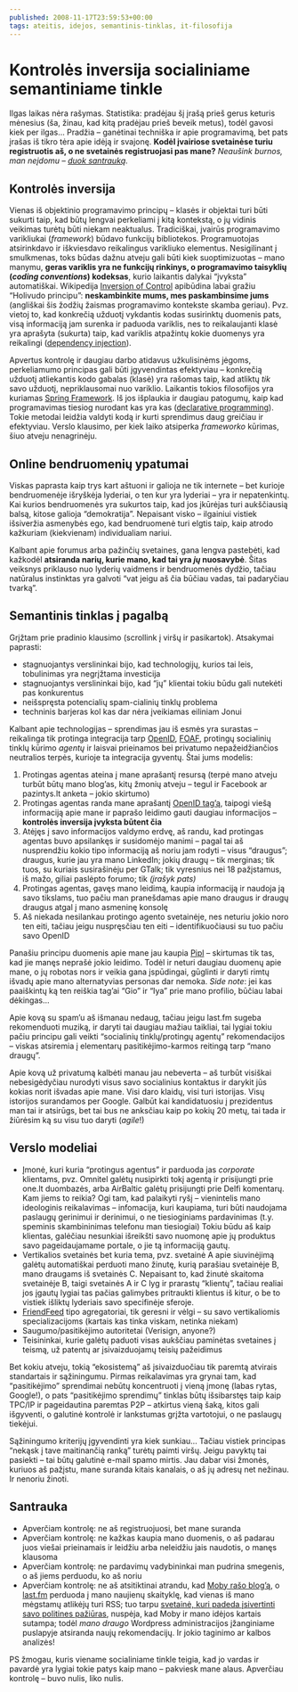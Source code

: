 ```yaml
---
published: 2008-11-17T23:59:53+00:00
tags: ateitis, idejos, semantinis-tinklas, it-filosofija
---
```


# Kontrolės inversija socialiniame semantiniame tinkle

<p>Ilgas laikas nėra rašymas. Statistika: pradėjau šį įrašą prieš gerus keturis mėnesius (ša, žinau, kad kitą pradėjau prieš beveik metus), todėl gavosi kiek per ilgas… Pradžia – ganėtinai techniška ir apie programavimą, bet pats įrašas iš tikro tėra apie idėją ir svajonę. <strong>Kodėl įvairiose svetainėse turiu registruotis aš, o ne svetainės registruojasi pas mane?</strong> <em>Neaušink burnos, man neįdomu – <a href="/2008/11/kontroles-inversija-socialiniame-semantiniame-tinkle.html#20081117-santrauka">duok santrauką</a>.</em></p>
<p><span id="more-66"></span></p>
<h2>Kontrolės inversija</h2>
<p>Vienas iš objektinio programavimo principų – klasės ir objektai turi būti sukurti taip, kad būtų lengvai perkeliami į kitą kontekstą, o jų vidinis veikimas turėtų būti niekam neaktualus. Tradiciškai, įvairūs programavimo varikliukai (<i>framework</i>) būdavo funkcijų bibliotekos. Programuotojas atsirinkdavo ir iškviesdavo reikalingus varikliuko elementus. Nesigilinant į smulkmenas, toks būdas dažnu atveju gali būti kiek suoptimizuotas – mano manymu, <strong>geras variklis yra ne funkcijų rinkinys, o programavimo taisyklių (<i>coding conventions</i>) kodeksas</strong>, kurio laikantis dalykai “įvyksta” automatiškai. Wikipedija <a href="http://en.wikipedia.org/wiki/Inversion_of_control">Inversion of Control</a> apibūdina labai gražiu “Holivudo principu”: <strong>neskambinkite mums, mes paskambinsime jums</strong> (angliškai šis žodžių žaismas programavimo kontekste skamba geriau). Pvz. vietoj to, kad konkrečią užduotį vykdantis kodas susirinktų duomenis pats, visą informaciją jam surenka ir paduoda variklis, nes to reikalaujanti klasė yra aprašyta (sukurta) taip, kad variklis atpažintų kokie duomenys yra reikalingi (<a href="http://en.wikipedia.org/wiki/Dependency_injection">dependency injection</a>).</p>
<p>Apvertus kontrolę ir daugiau darbo atidavus užkulisinėms jėgoms, perkeliamumo principas gali būti įgyvendintas efektyviau – konkrečią užduotį atliekantis kodo gabalas (klasė) yra rašomas taip, kad atliktų <em>tik</em> savo užduotį, nepriklausomai nuo variklio. Laikantis tokios filosofijos yra kuriamas <a href="http://www.springframework.org/">Spring Framework</a>. Iš jos išplaukia ir daugiau patogumų, kaip kad programavimas tiesiog nurodant kas yra kas (<a href="http://en.wikipedia.org/wiki/Declarative_programming">declarative programming</a>). Tokie metodai leidžia valdyti kodą ir kurti sprendimus daug greičiau ir efektyviau. Verslo klausimo, per kiek laiko atsiperka <i>frameworko</i> kūrimas, šiuo atveju nenagrinėju.</p>
<h2>Online bendruomenių ypatumai</h2>
<p>Viskas paprasta kaip trys kart aštuoni ir galioja ne tik internete – bet kurioje bendruomenėje išryškėja lyderiai, o ten kur yra lyderiai – yra ir nepatenkintų. Kai kurios bendruomenės yra sukurtos taip, kad jos įkūrėjas turi aukščiausią balsą, kitose galioja “demokratija”. Nepaisant visko – ilgainiui vistiek išsiveržia asmenybės ego, kad bendruomenė turi elgtis taip, kaip atrodo kažkuriam (kiekvienam) individualiam nariui.</p>
<p>Kalbant apie forumus arba pažinčių svetaines, gana lengva pastebėti, kad kažkodėl <strong>atsiranda narių, kurie mano, kad tai yra <em>jų</em> nuosavybė</strong>. Šitas veiksnys priklauso nuo lyderių vaidmens ir bendruomenės dydžio, tačiau natūralus instinktas yra galvoti “vat jeigu aš čia būčiau vadas, tai padaryčiau tvarką”.</p>
<h2>Semantinis tinklas į pagalbą</h2>
<p>Grįžtam prie pradinio klausimo (scrollink į viršų ir pasikartok). Atsakymai paprasti:</p>
<ul>
<li>stagnuojantys verslininkai bijo, kad technologijų, kurios tai leis, tobulinimas yra negrįžtama investicija</li>
<li>stagnuojantys verslininkai bijo, kad “jų” klientai tokiu būdu gali nutekėti pas konkurentus</li>
<li>neišspręsta potencialių spam-cialinių tinklų problema</li>
<li>techninis barjeras kol kas dar nėra įveikiamas eiliniam Jonui</li>
</ul>
<p>Kalbant apie technologijas – sprendimas jau iš esmės yra surastas – reikalinga tik protinga integracija tarp <a href="http://openid.net/">OpenID</a>, <a href="http://www.foaf-project.org/">FOAF</a>, protingų socialinių tinklų kūrimo <i>agentų</i> ir laisvai prieinamos bei privatumo nepažeidžiančios neutralios terpės, kurioje ta integracija gyventų. Štai jums modelis:</p>
<ol>
<li>Protingas agentas ateina į mane aprašantį resursą (terpė mano atveju turbūt būtų mano blog’as, kitų žmonių atveju – tegul ir Facebook ar pazintys.lt anketa – jokio skirtumo)</li>
<li>Protingas agentas randa mane aprašantį <a href="http://wiki.openid.net/Delegation">OpenID tag’ą</a>, taipogi viešą informaciją apie mane ir paprašo leidimo gauti daugiau informacijos – <strong>kontrolės inversija įvyksta būtent čia</strong></li>
<li>Atėjęs į savo informacijos valdymo erdvę, aš randu, kad protingas agentas buvo apsilankęs ir susidomėjo manimi – pagal tai aš nusprendžiu kokio tipo informaciją aš noriu jam rodyti – visus “draugus”; draugus, kurie jau yra mano LinkedIn; jokių draugų – tik merginas; tik tuos, su kuriais susirašinėju per GTalk; tik vyresnius nei 18 pažįstamus, iš mažo, giliai paslėpto forumo; tik <i>(įrašyk pats)</i></li>
<li>Protingas agentas, gavęs mano leidimą, kaupia informaciją ir naudoja ją savo tikslams, tuo pačiu man pranešdamas apie mano draugus ir draugų draugus atgal į mano asmeninę konsolę</li>
<li>Aš niekada nesilankau protingo agento svetainėje, nes neturiu jokio noro ten eiti, tačiau jeigu nuspręsčiau ten eiti – identifikuočiausi su tuo pačiu savo OpenID</li>
</ol>
<p>Panašiu principu duomenis apie mane jau kaupia <a href="http://www.pipl.com/">Pipl</a> – skirtumas tik tas, kad jie manęs neprašė jokio leidimo. Todėl ir neturi daugiau duomenų apie mane, o jų robotas nors ir veikia gana įspūdingai, gūglinti ir daryti rimtų išvadų apie mano alternatyvias personas dar nemoka. <i>Side note</i>: jei kas paaiškintų ką ten reiškia tag’ai “Gio” ir “Iya” prie mano profilio, būčiau labai dėkingas…</p>
<p>Apie kovą su spam’u aš išmanau nedaug, tačiau jeigu last.fm sugeba rekomenduoti muziką, ir daryti tai daugiau mažiau taikliai, tai lygiai tokiu pačiu principu gali veikti “socialinių tinklų/protingų agentų” rekomendacijos – viskas atsiremia į elementarų pasitikėjimo-karmos reitingą tarp “mano draugų”.</p>
<p>Apie kovą už privatumą kalbėti manau jau nebeverta – aš turbūt visiškai nebesigėdyčiau nurodyti visus savo socialinius kontaktus ir darykit jūs kokias norit išvadas apie mane. Visi daro klaidų, visi turi istorijas. Visų istorijos surandamos per Google. Galbūt kai kandidatuosiu į prezidentus man tai ir atsirūgs, bet tai bus ne anksčiau kaip po kokių 20 metų, tai tada ir žiūrėsim ką su visu tuo daryti (<em>agile</em>!)</p>
<h2>Verslo modeliai</h2>
<ul>
<li>Įmonė, kuri kuria “protingus agentus” ir parduoda jas <i>corporate</i> klientams, pvz. Omnitel galėtų nusipirkti tokį agentą ir prisijungti prie one.lt duombazės, arba AirBaltic galėtų prisijungti prie Delfi komentarų. Kam jiems to reikia? Ogi tam, kad palaikyti ryšį – vienintelis mano ideologinis reikalavimas – infomacija, kuri kaupiama, turi būti naudojama paslaugų gerinimui ir derinimui, o ne tiesioginiams pardavinimas (t.y. speminis skambininimas telefonu man tiesiogiai) Tokiu būdu aš kaip klientas, galėčiau nesunkiai išreikšti savo nuomonę apie jų produktus savo pageidaujamame portale, o jie tą informaciją gautų.</li>
<li>Vertikalios svetainės bet kuria tema, pvz. svetainė A apie siuvinėjimą galėtų automatiškai perduoti mano žinutę, kurią parašiau svetainėje B, mano draugams iš svetainės C. Nepaisant to, kad žinutė skaitoma svetainėje B, taigi svetainės A ir C lyg ir prarastų “klientų”, tačiau realiai jos įgautų lygiai tas pačias galimybes pritraukti klientus iš kitur, o be to vistiek išliktų lyderiais savo specifinėje sferoje.</li>
<li><a href="http://friendfeed.com/">FriendFeed</a> tipo agregatoriai, tik geresni ir vėlgi – su savo vertikaliomis specializacijoms (kartais kas tinka viskam, netinka niekam)</li>
<li>Saugumo/pasitikėjimo autoritetai (Verisign, anyone?)</li>
<li>Teisininkai, kurie galėtų paduoti visas aukščiau paminėtas svetaines į teismą, už patentų ar įsivaizduojamų teisių pažeidimus</li>
</ul>
<p>Bet kokiu atveju, tokią “ekosistemą” aš įsivaizduočiau tik paremtą atvirais standartais ir sąžiningumu. Pirmas reikalavimas yra grynai tam, kad “pasitikėjimo” sprendimai nebūtų koncentruoti į vieną įmonę (labas rytas, Google!), o pats “pasitikėjimo sprendimų” tinklas būtų išsibarstęs taip kaip TPC/IP ir pageidautina paremtas P2P – atkirtus vieną šaką, kitos gali išgyventi, o galutinė kontrolė ir lankstumas grįžta vartotojui, o ne paslaugų tiekėjui.</p>
<p>Sąžiningumo kriterijų įgyvendinti yra kiek sunkiau… Tačiau vistiek principas “nekąsk į tave maitinančią ranką” turėtų paimti viršų. Jeigu pavyktų tai pasiekti – tai būtų galutinė e-mail spamo mirtis. Jau dabar visi žmonės, kuriuos aš pažįstu, mane suranda kitais kanalais, o aš jų adresų net nežinau. Ir nenoriu žinoti.</p>
<h2 id="20081117-santrauka">Santrauka</h2>
<ul>
<li>Apverčiam kontrolę: ne aš registruojuosi, bet mane suranda</li>
<li>Apverčiam kontrolę: ne kažkas kaupia mano duomenis, o aš padarau juos viešai prieinamais ir leidžiu arba neleidžiu jais naudotis, o manęs klausoma</li>
<li>Apverčiam kontrolę: ne pardavimų vadybininkai man pudrina smegenis, o aš jiems perduodu, ko aš noriu</li>
<li>Apverčiam kontrolę: ne aš atsitiktinai atrandu, kad <a href="http://www.moby.com/journal">Moby rašo blog’ą</a>, o <a href="http://last.fm">last.fm</a> perduoda į mano naujienų skaityklę, kad vienas iš mano mėgstamų atlikėjų turi RSS; tuo tarpu <a href="http://www.manobalsas.lt/">svetainė, kuri padeda įsivertinti savo politines pažiūras</a>, nuspėja, kad Moby ir mano idėjos kartais sutampa; todėl <em>mano draugo</em> Wordpress administracijos įžanginiame puslapyje atsiranda naujų rekomendacijų. Ir jokio taginimo ar kalbos analizės!</li>
</ul>
<p>PS žmogau, kuris viename socialiniame tinkle teigia, kad jo vardas ir pavardė yra lygiai tokie patys kaip mano – pakviesk mane alaus. Apverčiau kontrolę – buvo nulis, liko nulis.</p>